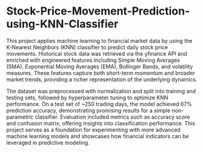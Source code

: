 # Stock-Price-Movement-Prediction-using-KNN-Classifier
This project applies machine learning to financial market data by using the K-Nearest Neighbors (KNN) classifier to predict daily stock price movements. Historical stock data was retrieved via the yfinance API and enriched with engineered features including Simple Moving Averages (SMA), Exponential Moving Averages (EMA), Bollinger Bands, and volatility measures. These features capture both short-term momentum and broader market trends, providing a richer representation of the underlying dynamics.

The dataset was preprocessed with normalization and split into training and testing sets, followed by hyperparameter tuning to optimize KNN performance. On a test set of ~250 trading days, the model achieved 67% prediction accuracy, demonstrating promising results for a simple non-parametric classifier. Evaluation included metrics such as accuracy score and confusion matrix, offering insights into classification performance. This project serves as a foundation for experimenting with more advanced machine learning models and showcases how financial indicators can be leveraged in predictive modeling.
